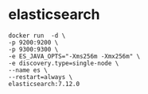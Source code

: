 # elasticsearch

```shell
docker run  -d \
-p 9200:9200 \
-p 9300:9300 \
-e ES_JAVA_OPTS="-Xms256m -Xmx256m" \
-e discovery.type=single-node \
--name es \
--restart=always \
elasticsearch:7.12.0
```
